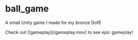 # ball_game
A small Unity game I made for my bronze DofE

Check out [!gameplay](/gameplay.mov] to see epic gameplay!
